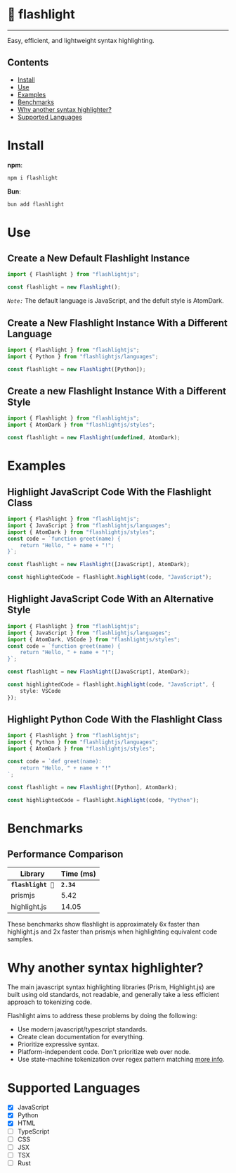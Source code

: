 # 🔦 flashlight

---

Easy, efficient, and lightweight syntax highlighting.

## Contents

-   [Install](#install)
-   [Use](#use)
-   [Examples](#examples)
-   [Benchmarks](#benchmarks)
-   [Why another syntax highlighter?](#why-make-another-syntax-highlighter)
    <!-- * [When should I use this?](#when-should-i-use-this?) -->
    <!-- * [Playground](#playground) -->
-   [Supported Languages](#supported-languages)

# Install

**npm**:

```bash
npm i flashlight
```

**Bun**:

```bash
bun add flashlight
```

# Use

## Create a New Default Flashlight Instance

```typescript
import { Flashlight } from "flashlightjs";

const flashlight = new Flashlight();
```

_`Note:`_ The default language is JavaScript, and the defult style is AtomDark.

## Create a New Flashlight Instance With a Different Language

```typescript
import { Flashlight } from "flashlightjs";
import { Python } from "flashlightjs/languages";

const flashlight = new Flashlight([Python]);
```

## Create a new Flashlight Instance With a Different Style

```typescript
import { Flashlight } from "flashlightjs";
import { AtomDark } from "flashlightjs/styles";

const flashlight = new Flashlight(undefined, AtomDark);
```

# Examples

## Highlight JavaScript Code With the Flashlight Class

```typescript
import { Flashlight } from "flashlightjs";
import { JavaScript } from "flashlightjs/languages";
import { AtomDark } from "flashlightjs/styles";
const code = `function greet(name) {
    return "Hello, " + name + "!";
}`;

const flashlight = new Flashlight([JavaScript], AtomDark);

const highlightedCode = flashlight.highlight(code, "JavaScript");
```

## Highlight JavaScript Code With an Alternative Style

```typescript
import { Flashlight } from "flashlightjs";
import { JavaScript } from "flashlightjs/languages";
import { AtomDark, VSCode } from "flashlightjs/styles";
const code = `function greet(name) {
    return "Hello, " + name + "!";
}`;

const flashlight = new Flashlight([JavaScript], AtomDark);

const highlightedCode = flashlight.highlight(code, "JavaScript", {
	style: VSCode
});
```

## Highlight Python Code With the Flashlight Class

```typescript
import { Flashlight } from "flashlightjs";
import { Python } from "flashlightjs/languages";
import { AtomDark } from "flashlightjs/styles";

const code = `def greet(name):
    return "Hello, " + name + "!"
`;

const flashlight = new Flashlight([Python], AtomDark);

const highlightedCode = flashlight.highlight(code, "Python");
```

# Benchmarks

## Performance Comparison

| Library             | Time (ms)  |
| ------------------- | ---------- |
| **`flashlight 🔦`** | **`2.34`** |
| prismjs             | 5.42       |
| highlight.js        | 14.05      |

These benchmarks show flashlight is approximately 6x faster than highlight.js and 2x faster than prismjs when highlighting equivalent code samples.

# Why another syntax highlighter?

The main javascript syntax highlighting libraries (Prism, Highlight.js) are built using old standards, not readable, and generally take a less efficient approach to tokenizing code.

Flashlight aims to address these problems by doing the following:

-   Use modern javascript/typescript standards.
-   Create clean documentation for everything.
-   Prioritize expressive syntax.
-   Platform-independent code. Don't prioritize web over node.
-   Use state-machine tokenization over regex pattern matching [more info](https://en.wikipedia.org/wiki/Lexical_analysis#:~:text=Tokens%20are%20often%20defined%20by%20regular%20expressions%2C%20which%20are%20understood%20by%20a%20lexical%20analyzer%20generator%20such%20as%20lex%2C%20or%20handcoded%20equivalent%20finite%2Dstate%20automata.).

<!-- # When should I use this? -->

<!-- # Playground -->

# Supported Languages

-   [x] JavaScript
-   [x] Python
-   [x] HTML
-   [ ] TypeScript
-   [ ] CSS
-   [ ] JSX
-   [ ] TSX
-   [ ] Rust
